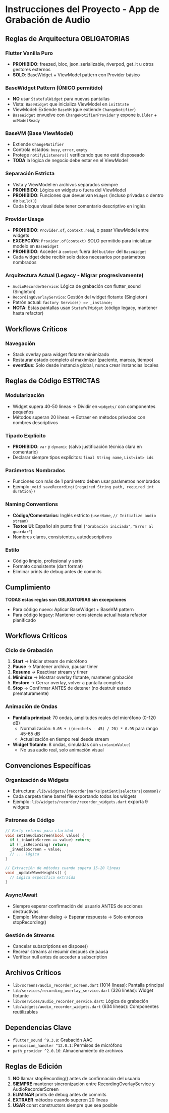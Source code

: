 # Instrucciones del Proyecto - App de Grabación de Audio

## Reglas de Arquitectura OBLIGATORIAS

### Flutter Vanilla Puro
- **PROHIBIDO**: freezed, bloc, json_serializable, riverpod, get_it u otros gestores externos
- **SOLO**: BaseWidget + ViewModel pattern con Provider básico

### BaseWidget Pattern (ÚNICO permitido)
- **NO** usar `StatefulWidget` para nuevas pantallas
- Vista: `BaseWidget` que inicializa ViewModel en `initState`
- ViewModel: Extiende `BaseVM` (que extiende `ChangeNotifier`)
- `BaseWidget` envuelve con `ChangeNotifierProvider` y expone `builder` + `onModelReady`

### BaseVM (Base ViewModel)
- Extiende `ChangeNotifier`
- Controla estados: `busy`, `error`, `empty`
- Protege `notifyListeners()` verificando que no esté disposeado
- **TODA** la lógica de negocio debe estar en el ViewModel

### Separación Estricta
- Vista y ViewModel en archivos separados siempre
- **PROHIBIDO**: Lógica en widgets o fuera del ViewModel
- **PROHIBIDO**: Funciones que devuelvan `Widget` (incluso privadas o dentro de `build()`)
- Cada bloque visual debe tener comentario descriptivo en inglés

### Provider Usage
- **PROHIBIDO**: `Provider.of`, `context.read`, o pasar ViewModel entre widgets
- **EXCEPCIÓN**: `Provider.of(context)` SOLO permitido para inicializar modelo en `BaseWidget`
- **PROHIBIDO**: Acceder a `context` fuera del `builder` del `BaseWidget`
- Cada widget debe recibir solo datos necesarios por parámetros nombrados

### Arquitectura Actual (Legacy - Migrar progresivamente)
- `AudioRecorderService`: Lógica de grabación con flutter_sound (Singleton)
- `RecordingOverlayService`: Gestión del widget flotante (Singleton)
- Patrón actual: `factory Service() => _instance;`
- **NOTA**: Estas pantallas usan `StatefulWidget` (código legacy, mantener hasta refactor)

## Workflows Críticos

### Navegación
- Stack overlay para widget flotante minimizado
- Restaurar estado completo al maximizar (paciente, marcas, tiempo)
- **eventBus**: Solo desde instancia global, nunca crear instancias locales

## Reglas de Código ESTRICTAS

### Modularización
- Widget supera 40-50 líneas → Dividir en `widgets/` con componentes pequeños
- Métodos superan 20 líneas → Extraer en métodos privados con nombres descriptivos

### Tipado Explícito
- **PROHIBIDO**: `var` y `dynamic` (salvo justificación técnica clara en comentario)
- Declarar siempre tipos explícitos: `final String name`, `List<int> ids`

### Parámetros Nombrados
- Funciones con más de 1 parámetro deben usar parámetros nombrados
- Ejemplo: `void saveRecording({required String path, required int duration})`

### Naming Conventions
- **Código/Comentarios**: Inglés estricto (`userName`, `// Initialize audio stream`)
- **Textos UI**: Español sin punto final (`"Grabación iniciada"`, `"Error al guardar"`)
- Nombres claros, consistentes, autodescriptivos

### Estilo
- Código limpio, profesional y serio
- Formato consistente (dart format)
- Eliminar prints de debug antes de commits

## Cumplimiento

**TODAS estas reglas son OBLIGATORIAS sin excepciones**
- Para código nuevo: Aplicar BaseWidget + BaseVM pattern
- Para código legacy: Mantener consistencia actual hasta refactor planificado

## Workflows Críticos

### Ciclo de Grabación
1. **Start** → Iniciar stream de micrófono
2. **Pause** → Mantener archivo, pausar timer
3. **Resume** → Reactivar stream y timer
4. **Minimize** → Mostrar overlay flotante, mantener grabación
5. **Restore** → Cerrar overlay, volver a pantalla completa
6. **Stop** → Confirmar ANTES de detener (no destruir estado prematuramente)

### Animación de Ondas
- **Pantalla principal**: 70 ondas, amplitudes reales del micrófono (0-120 dB)
  - Normalización: `0.05 + ((decibels - 45) / 20) * 0.95` para rango 45-65 dB
  - Actualización en tiempo real desde stream
- **Widget flotante**: 8 ondas, simuladas con `sin(animValue)`
  - No usa audio real, solo animación visual

## Convenciones Específicas

### Organización de Widgets
- Estructura: `/lib/widgets/{recorder|marks|patient|selectors|common}/`
- Cada carpeta tiene barrel file exportando todos los widgets
- Ejemplo: `lib/widgets/recorder/recorder_widgets.dart` exporta 9 widgets

### Patrones de Código
```dart
// Early returns para claridad
void setInAudioScreen(bool value) {
  if (_inAudioScreen == value) return;
  if (!_isRecording) return;
  _inAudioScreen = value;
  // ... lógica
}

// Extracción de métodos cuando supera 15-20 líneas
void _updateWaveHeights() {
  // Lógica específica extraída
}
```

### Async/Await
- Siempre esperar confirmación del usuario ANTES de acciones destructivas
- Ejemplo: Mostrar dialog → Esperar respuesta → Solo entonces stopRecording()

### Gestión de Streams
- Cancelar subscriptions en dispose()
- Recrear streams al resumir después de pausa
- Verificar null antes de acceder a subscription

## Archivos Críticos

- `lib/screens/audio_recorder_screen.dart` (1014 líneas): Pantalla principal
- `lib/services/recording_overlay_service.dart` (326 líneas): Widget flotante
- `lib/services/audio_recorder_service.dart`: Lógica de grabación
- `lib/widgets/audio_recorder_widgets.dart` (634 líneas): Componentes reutilizables

## Dependencias Clave

- `flutter_sound ^9.3.8`: Grabación AAC
- `permission_handler ^12.0.1`: Permisos de micrófono
- `path_provider ^2.0.16`: Almacenamiento de archivos

## Reglas de Edición

1. **NO** llamar stopRecording() antes de confirmación del usuario
2. **SIEMPRE** mantener sincronización entre RecordingOverlayService y AudioRecorderScreen
3. **ELIMINAR** prints de debug antes de commits
4. **EXTRAER** métodos cuando superen 20 líneas
5. **USAR** const constructors siempre que sea posible
